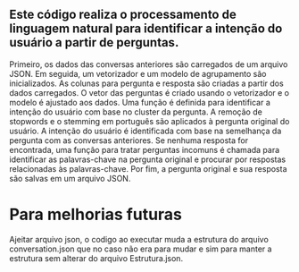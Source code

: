 ## Este código realiza o processamento de linguagem natural para identificar a intenção do usuário a partir de perguntas.

Primeiro, os dados das conversas anteriores são carregados de um arquivo JSON. 
Em seguida, um vetorizador e um modelo de agrupamento são inicializados. 
As colunas para pergunta e resposta são criadas a partir dos dados carregados. 
O vetor das perguntas é criado usando o vetorizador e o modelo é ajustado aos dados. 
Uma função é definida para identificar a intenção do usuário com base no cluster da pergunta. 
A remoção de stopwords e o stemming em português são aplicados à pergunta original do usuário. 
A intenção do usuário é identificada com base na semelhança da pergunta com as conversas anteriores. 
Se nenhuma resposta for encontrada, uma função para tratar perguntas incomuns é chamada para identificar as palavras-chave na pergunta original e procurar por respostas relacionadas às palavras-chave. Por fim, a pergunta original e sua resposta são salvas em um arquivo JSON.

# Para melhorias futuras

Ajeitar arquivo json, o codigo ao executar muda a estrutura do arquivo conversation.json que no caso não era para mudar e sim para manter a estrutura sem alterar do arquivo Estrutura.json.